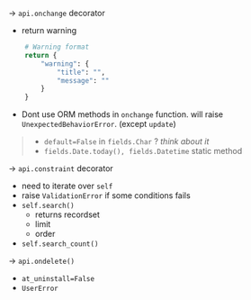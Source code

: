 -> `api.onchange` decorator
- return warning
```python
	# Warning format
	return {
		"warning": {
			"title": "",
			"message": ""
		}
	}
```
- Dont use ORM methods in `onchange` function. will raise `UnexpectedBehaviorError`. (except `update`)

> - `default=False` in `fields.Char` ? _think about it_
> - `fields.Date.today(), fields.Datetime` static method

-> `api.constraint` decorator
- need to iterate over `self` 
- raise `ValidationError` if some conditions fails
- `self.search()` 
	- returns recordset
	- limit
	- order
- `self.search_count()`

-> `api.ondelete()`
- `at_uninstall=False`
- `UserError`

